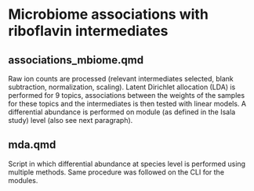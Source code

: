 # Microbiome associations with riboflavin intermediates


## associations_mbiome.qmd

Raw ion counts are processed (relevant intermediates selected, blank subtraction, normalization, scaling).
Latent Dirichlet allocation (LDA) is performed for 9 topics, 
associations between the weights of the samples for these topics and the intermediates is then tested with 
linear models.
A differential abundance is performed on module (as defined in the Isala study) level (also see next paragraph). 


## mda.qmd

Script in which differential abundance at species level is performed using multiple methods.
Same procedure was followed on the CLI for the modules.
